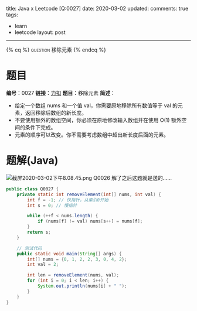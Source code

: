 title: Java x Leetcode [Q:0027]
date: 2020-03-02
updated: 
comments: true
tags:
  - learn
  - leetcode
layout: post
---
{% cq %}
<span style="font-variant: small-caps;">question</span>
移除元素
{% endcq %}
<!--more-->

# 题目
**编号**：0027
**链接**：[力扣](https://leetcode-cn.com/problems/remove-element/)
**题目**：移除元素
**简述**：
* 给定一个数组 nums 和一个值 val，你需要原地移除所有数值等于 val 的元素，返回移除后数组的新长度。
* 不要使用额外的数组空间，你必须在原地修改输入数组并在使用 O(1) 额外空间的条件下完成。
* 元素的顺序可以改变。你不需要考虑数组中超出新长度后面的元素。

# 题解(Java)
![截屏2020-03-02下午8.08.45.png](https://i.loli.net/2020/03/02/3SUF97AnMBowchE.png)
Q0026 解了之后这题就是送的……
```java
public class Q0027 {
    private static int removeElement(int[] nums, int val) {
        int f = -1; // 快指针，从索引0开始
        int s = 0; // 慢指针

        while (++f < nums.length) {
            if (nums[f] != val) nums[s++] = nums[f];
        }
        return s;
    }

    // 测试代码
    public static void main(String[] args) {
        int[] nums = {0, 1, 2, 2, 3, 0, 4, 2};
        int val = 2;

        int len = removeElement(nums, val);
        for (int i = 0; i < len; i++) {
            System.out.println(nums[i] + " ");
        }
    }
}
```